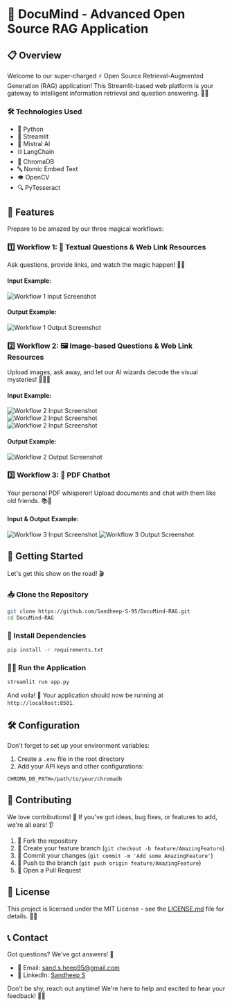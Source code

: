# 🤖 DocuMind - Advanced Open Source RAG Application

## 📋 Overview

Welcome to our super-charged ⚡ Open Source Retrieval-Augmented Generation (RAG) application! This Streamlit-based web platform is your gateway to intelligent information retrieval and question answering. 🧠💡

### 🛠️ Technologies Used

- 🐍 Python
- 🌊 Streamlit
- 🌟 Mistral AI
- ⛓️ LangChain
- 💾 ChromaDB
- 🔤 Nomic Embed Text
- 👁️ OpenCV
- 🔍 PyTesseract

## 🌟 Features

Prepare to be amazed by our three magical workflows:

### 1️⃣ Workflow 1: 📝 Textual Questions & Web Link Resources

Ask questions, provide links, and watch the magic happen! 🎩✨

#### Input Example:
<img src="https://github.com/user-attachments/assets/e577360b-8d77-4f6e-b9f8-2768491d45c0" alt="Workflow 1 Input Screenshot" />

#### Output Example:
<img src="https://github.com/user-attachments/assets/cd7d54cb-b501-45ac-8dd1-3364a78228d7" alt="Workflow 1 Output Screenshot" />

### 2️⃣ Workflow 2: 🖼️ Image-based Questions & Web Link Resources

Upload images, ask away, and let our AI wizards decode the visual mysteries! 🧙‍♂️🔮

#### Input Example:
<img src="https://github.com/user-attachments/assets/dca8381c-69d2-466b-bf8a-2eabf0a6b168" alt="Workflow 2 Input Screenshot" />
<br/>
<img src="https://github.com/user-attachments/assets/9d480eba-8e26-4c82-9d45-fac27b5c2082" alt="Workflow 2 Input Screenshot" />
<br/>
<img src="https://github.com/user-attachments/assets/080b4eff-f520-462e-bfed-c512d3df9210" alt="Workflow 2 Input Screenshot" />

#### Output Example:
<img src="https://github.com/user-attachments/assets/426395fb-df51-4af9-bd96-e7be6ed5f0d4" alt="Workflow 2 Output Screenshot" />

### 3️⃣ Workflow 3: 📄 PDF Chatbot

Your personal PDF whisperer! Upload documents and chat with them like old friends. 📚💬

#### Input & Output Example:
<img src="https://github.com/user-attachments/assets/d55a71aa-a8eb-4c11-a0ed-88795314a379" alt="Workflow 3 Input Screenshot" />

<img src="https://github.com/user-attachments/assets/573d6c81-1426-4f2b-9943-ce1782f1ef25" alt="Workflow 3 Output Screenshot" />

## 🚀 Getting Started

Let's get this show on the road! 🎬

### 📥 Clone the Repository

```bash
git clone https://github.com/Sandheep-S-95/DocuMind-RAG.git
cd DocuMind-RAG
```

### 🔧 Install Dependencies

```bash
pip install -r requirements.txt
```

### 🏃‍♂️ Run the Application

```bash
streamlit run app.py
```

And voila! 🎉 Your application should now be running at `http://localhost:8501`.

## 🛠️ Configuration

Don't forget to set up your environment variables:

1. Create a `.env` file in the root directory
2. Add your API keys and other configurations:

```
CHROMA_DB_PATH=/path/to/your/chromadb
```

## 🤝 Contributing

We love contributions! 💖 If you've got ideas, bug fixes, or features to add, we're all ears! 👂

1. 🍴 Fork the repository
2. 🌿 Create your feature branch (`git checkout -b feature/AmazingFeature`)
3. 💾 Commit your changes (`git commit -m 'Add some AmazingFeature'`)
4. 🚀 Push to the branch (`git push origin feature/AmazingFeature`)
5. 🎉 Open a Pull Request

## 📄 License

This project is licensed under the MIT License - see the [LICENSE.md](LICENSE.md) file for details. 📜✅

## 📞 Contact

Got questions? We've got answers! 📣

- 📧 Email: sand.s.heep95@gmail.com
- 💼 LinkedIn: [Sandheep S](http://www.linkedin.com/in/sandheep-s-868a55284)

Don't be shy, reach out anytime! We're here to help and excited to hear your feedback! 🎊🎉
